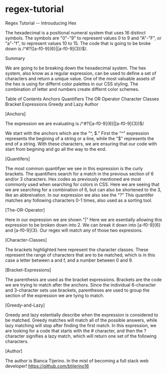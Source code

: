 # regex-tutorial

Regex Tutorial -- Introuducing Hex 

The hexadecimal is a positional numeral system that uses 16 distinct symbols. The symbols are "0"-"9" to represent values 0 to 9 and "A"-"F", or "a"-"f", to represent values 10 to 15. The code that is going to be broke down is /^#?([a-f0-9]{6}|[a-f0-9]{3})$/.



Summary

We are going to be breaking down the hexadecimal system. The hex system, also know as a regular expression, can be used to define a set of characters and return a unique value. One of the most valuable assets of the hex is using for differnt color palettes in our CSS styling. The combination of letter and numbers create differnt color schemes. 

Table of Contents
Anchors
Quantifiers
The OR Operator
Character Classes
Bracket Expressions
Greedy and Lazy
Author


[Anchors]

The expression we are evaluating is 
/^#?([a-f0-9]{6}|[a-f0-9]{3})$/

We start with the anchors which are the "^, $."
First the "^" expression represents the begining of a string or a line, while the "$" represents the end of a string. With these characters, we are ensuring that our code with start from begining and go all the way to the end. 

[Quantifers] 


The most common quantifyer we see in this expression is the  curly brackets. The quantifiers search for a match in the previous section of 6 and/or 3 characters. Hex codes as previously mentioned are most commonly used when searching for colors in CSS. Here we are seeing that we are searching for a combination of 6, but can also be shortened to the 3, like an abbreivation. In our expression we also see the "?" This quantifer matches any following characters 0-1 times, also used as a sorting tool.


[The-OR-Operator] 

Here in our expression we are shown "|" Here we are esentially allowing this expression to be broken down into 2. We can break it down into  [a-f0-9]{6} and [a-f0-9]{3}. Our regex will match any of those two expresions. 

[Character-Classes] 

The brackets highlighted here represent the character classes. These represent the range of characters that are to be matched, which is in this case a letter between a and f, and a number between 0 and 9.

[Bracket-Expressions]

The parenthesis are used as the bracket expressions. Brackets are the code we are trying to match after the anchors. Since the individual 6-character and 3-character sets use brackets, parentheses are used to group the section of the expression we are tying to match.


[Greedy-and-Lazy]

Greedy and lazy estentially describe when the expression is considered to be matched. Greedy matches will match all of the possible answers, while lazy matching will stop after finding the first match. In this expression, we are looking for a code that starts with the # character, and then the ? character signifies a lazy match, which will return one set of the following characters.

[Author]

 The author is Bianca Tijerino. In the mist of becoming a full stack web developer!
 https://github.com/btijerino16